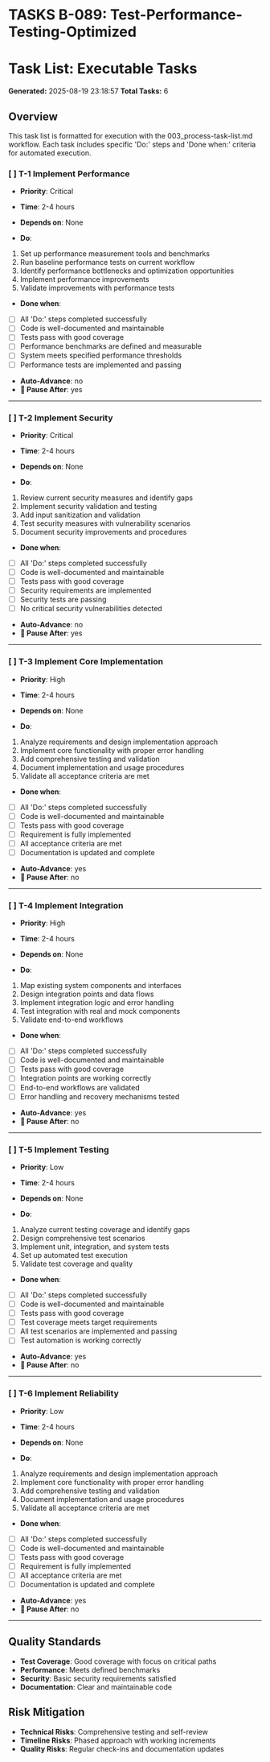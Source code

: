# TASKS B-089: Test-Performance-Testing-Optimized
<!-- BACKLOG_ID: B-089 -->
<!-- FILE_TYPE: tasks -->
<!-- SLUG: Test-Performance-Testing-Optimized -->
<!-- ROADMAP_REFERENCE: 000_core/004_development-roadmap.md -->

# Task List: Executable Tasks

**Generated:** 2025-08-19 23:18:57
**Total Tasks:** 6

## Overview
This task list is formatted for execution with the 003_process-task-list.md workflow.
Each task includes specific 'Do:' steps and 'Done when:' criteria for automated execution.

### [ ] T-1 Implement Performance
- **Priority**: Critical
- **Time**: 2-4 hours
- **Depends on**: None

- **Do**:
1. Set up performance measurement tools and benchmarks
2. Run baseline performance tests on current workflow
3. Identify performance bottlenecks and optimization opportunities
4. Implement performance improvements
5. Validate improvements with performance tests

- **Done when**:
- [ ] All 'Do:' steps completed successfully
- [ ] Code is well-documented and maintainable
- [ ] Tests pass with good coverage
- [ ] Performance benchmarks are defined and measurable
- [ ] System meets specified performance thresholds
- [ ] Performance tests are implemented and passing

- **Auto-Advance**: no
- **🛑 Pause After**: yes

---

### [ ] T-2 Implement Security
- **Priority**: Critical
- **Time**: 2-4 hours
- **Depends on**: None

- **Do**:
1. Review current security measures and identify gaps
2. Implement security validation and testing
3. Add input sanitization and validation
4. Test security measures with vulnerability scenarios
5. Document security improvements and procedures

- **Done when**:
- [ ] All 'Do:' steps completed successfully
- [ ] Code is well-documented and maintainable
- [ ] Tests pass with good coverage
- [ ] Security requirements are implemented
- [ ] Security tests are passing
- [ ] No critical security vulnerabilities detected

- **Auto-Advance**: no
- **🛑 Pause After**: yes

---

### [ ] T-3 Implement Core Implementation
- **Priority**: High
- **Time**: 2-4 hours
- **Depends on**: None

- **Do**:
1. Analyze requirements and design implementation approach
2. Implement core functionality with proper error handling
3. Add comprehensive testing and validation
4. Document implementation and usage procedures
5. Validate all acceptance criteria are met

- **Done when**:
- [ ] All 'Do:' steps completed successfully
- [ ] Code is well-documented and maintainable
- [ ] Tests pass with good coverage
- [ ] Requirement is fully implemented
- [ ] All acceptance criteria are met
- [ ] Documentation is updated and complete

- **Auto-Advance**: yes
- **🛑 Pause After**: no

---

### [ ] T-4 Implement Integration
- **Priority**: High
- **Time**: 2-4 hours
- **Depends on**: None

- **Do**:
1. Map existing system components and interfaces
2. Design integration points and data flows
3. Implement integration logic and error handling
4. Test integration with real and mock components
5. Validate end-to-end workflows

- **Done when**:
- [ ] All 'Do:' steps completed successfully
- [ ] Code is well-documented and maintainable
- [ ] Tests pass with good coverage
- [ ] Integration points are working correctly
- [ ] End-to-end workflows are validated
- [ ] Error handling and recovery mechanisms tested

- **Auto-Advance**: yes
- **🛑 Pause After**: no

---

### [ ] T-5 Implement Testing
- **Priority**: Low
- **Time**: 2-4 hours
- **Depends on**: None

- **Do**:
1. Analyze current testing coverage and identify gaps
2. Design comprehensive test scenarios
3. Implement unit, integration, and system tests
4. Set up automated test execution
5. Validate test coverage and quality

- **Done when**:
- [ ] All 'Do:' steps completed successfully
- [ ] Code is well-documented and maintainable
- [ ] Tests pass with good coverage
- [ ] Test coverage meets target requirements
- [ ] All test scenarios are implemented and passing
- [ ] Test automation is working correctly

- **Auto-Advance**: yes
- **🛑 Pause After**: no

---

### [ ] T-6 Implement Reliability
- **Priority**: Low
- **Time**: 2-4 hours
- **Depends on**: None

- **Do**:
1. Analyze requirements and design implementation approach
2. Implement core functionality with proper error handling
3. Add comprehensive testing and validation
4. Document implementation and usage procedures
5. Validate all acceptance criteria are met

- **Done when**:
- [ ] All 'Do:' steps completed successfully
- [ ] Code is well-documented and maintainable
- [ ] Tests pass with good coverage
- [ ] Requirement is fully implemented
- [ ] All acceptance criteria are met
- [ ] Documentation is updated and complete

- **Auto-Advance**: yes
- **🛑 Pause After**: no

---

## Quality Standards

- **Test Coverage**: Good coverage with focus on critical paths
- **Performance**: Meets defined benchmarks
- **Security**: Basic security requirements satisfied
- **Documentation**: Clear and maintainable code

## Risk Mitigation

- **Technical Risks**: Comprehensive testing and self-review
- **Timeline Risks**: Phased approach with working increments
- **Quality Risks**: Regular check-ins and documentation updates
